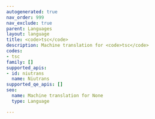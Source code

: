 ```yaml
---
autogenerated: true
nav_order: 999
nav_exclude: true
parent: Languages
layout: language
title: <code>tsc</code>
description: Machine translation for <code>tsc</code>
codes:
- tsc
family: []
supported_apis:
- id: niutrans
  name: Niutrans
supported_qe_apis: []
seo:
  name: Machine translation for None
  type: Language

---
```


